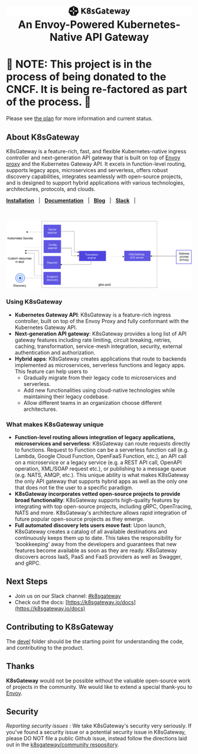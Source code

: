 <h1 align="center">
  <picture>
    <source media="(prefers-color-scheme: dark)" srcset="/docs/content/img/k8sgateway/logo-dark.svg" alt="K8sGateway" width="800">
    <source media="(prefers-color-scheme: light)" srcset="/docs/content/img/k8sgateway/logo.svg" alt="K8sGateway" width="800">
    <img alt="K8sGateway" src="/docs/content/img/k8sgateway/logo.svg">
  </picture>
  <br> 
  An Envoy-Powered Kubernetes-Native API Gateway
</h1>


# 🚧 NOTE: This project is in the process of being donated to the CNCF. It is being re-factored as part of the process. 🚧
Please see [the plan](https://github.com/k8sgateway/k8sgateway/issues/10363) for more information and current status.

## About K8sGateway
K8sGateway is a feature-rich, fast, and flexible Kubernetes-native ingress controller and next-generation API gateway that is built on top of [Envoy proxy](https://www.envoyproxy.io) and the Kubernetes Gateway API. It excels in function-level routing, supports legacy apps, microservices and serverless, offers robust discovery capabilities, integrates seamlessly with open-source projects, and is designed to support hybrid applications with various technologies, architectures, protocols, and clouds. 

[**Installation**](https://k8sgateway.io/docs/quickstart/) &nbsp; |
&nbsp; [**Documentation**](https://k8sgateway.io/docs) &nbsp; |
&nbsp; [**Blog**](https://k8sgateway.io/docs/) &nbsp; |
&nbsp; [**Slack**](https://cloud-native.slack.com/archives/C080D3PJMS4) &nbsp; |

<BR><center><img src="/docs/content/img/k8sgateway/component-architecture.svg" alt="K8sGateway Architecture" width="700"></center>

### Using K8sGateway
- **Kubernetes Gateway API**: K8sGateway is a feature-rich ingress controller, built on top of the Envoy Proxy and fully conformant with the Kubernetes Gateway API.
- **Next-generation API gateway**: K8sGateway provides a long list of API gateway features including rate limiting, circuit breaking, retries, caching, transformation, service-mesh integration, security, external authentication and authorization.
- **Hybrid apps**: K8sGateway creates applications that route to backends implemented as microservices, serverless functions and legacy apps. This feature can help users to
  * Gradually migrate from their legacy code to microservices and serverless.
  * Add new functionalities using cloud-native technologies while maintaining their legacy codebase.
  * Allow different teams in an organization choose different architectures. 


<!---
PLEASE DO NOT RENAME THIS SECTION
This header is used as an anchor in our CNCF Donation Issue
-->
### What makes K8sGateway unique
- **Function-level routing allows integration of legacy applications, microservices and serverless**: K8sGateway can route requests directly to functions. Request to Function can be a serverless function call (e.g. Lambda, Google Cloud Function, OpenFaaS Function, etc.), an API call on a microservice or a legacy service (e.g. a REST API call, OpenAPI operation, XML/SOAP request etc.), or publishing to a message queue (e.g. NATS, AMQP, etc.). This unique ability is what makes K8sGateway the only API gateway that supports hybrid apps as well as the only one that does not tie the user to a specific paradigm.
- **K8sGateway incorporates vetted open-source projects to provide broad functionality**: K8sGateway supports high-quality features by integrating with top open-source projects, including gRPC, OpenTracing, NATS and more. K8sGateway's architecture allows rapid integration of future popular open-source projects as they emerge.
- **Full automated discovery lets users move fast**: Upon launch, K8sGateway creates a catalog of all available destinations and continuously keeps them up to date. This takes the responsibility for 'bookkeeping' away from the developers and guarantees that new features become available as soon as they are ready. K8sGateway discovers across IaaS, PaaS and FaaS providers as well as Swagger, and gRPC.


## Next Steps
- Join us on our Slack channel: [#k8sgateway](https://cloud-native.slack.com/archives/C080D3PJMS4)
- Check out the docs: [https://k8sgateway.io/docs](https://k8sgateway.io/docs)

## Contributing to K8sGateway
The [devel](devel) folder should be the starting point for understanding the code, and contributing to the product.

## Thanks
**K8sGateway** would not be possible without the valuable open-source work of projects in the community. We would like to extend a special thank-you to [Envoy](https://www.envoyproxy.io).


## Security
*Reporting security issues* : We take K8sGateway's security very seriously. If you've found a security issue or a potential security issue in K8sGateway, please DO NOT file a public Github issue, instead follow the directions laid out in the [k8sgateway/community respository](https://github.com/k8sgateway/community/blob/main/CVE.md).
